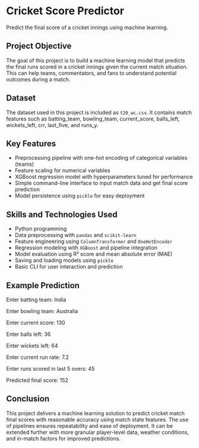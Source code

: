 # Cricket Score Predictor

Predict the final score of a cricket innings using machine learning.


## Project Objective

The goal of this project is to build a machine learning model that predicts the final runs scored in a cricket innings given the current match situation. This can help teams, commentators, and fans to understand potential outcomes during a match.


## Dataset

The dataset used in this project is included as `t20_wc.csv`. It contains match features such as batting_team, bowling_team, current_score, balls_left, wickets_left, crr, last_five, and runs_y.


## Key Features

- Preprocessing pipeline with one-hot encoding of categorical variables (teams)
- Feature scaling for numerical variables
- XGBoost regression model with hyperparameters tuned for performance
- Simple command-line interface to input match data and get final score prediction
- Model persistence using `pickle` for easy deployment


## Skills and Technologies Used

- Python programming
- Data preprocessing with `pandas` and `scikit-learn`
- Feature engineering using `ColumnTransformer` and `OneHotEncoder`
- Regression modeling with `XGBoost` and pipeline integration
- Model evaluation using R² score and mean absolute error (MAE)
- Saving and loading models using `pickle`
- Basic CLI for user interaction and prediction


## Example Prediction

Enter batting team: India

Enter bowling team: Australia

Enter current score: 130

Enter balls left: 36

Enter wickets left: 64

Enter current run rate: 7.2

Enter runs scored in last 5 overs: 45

Predicted final score: 152


## Conclusion

This project delivers a machine learning solution to predict cricket match final scores with reasonable accuracy using match state features. The use of pipelines ensures repeatability and ease of deployment. It can be extended further with more granular player-level data, weather conditions, and in-match factors for improved predictions.


